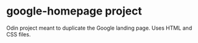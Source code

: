 # google-homepage project

Odin project meant to duplicate the Google landing page.  Uses HTML and CSS files.
